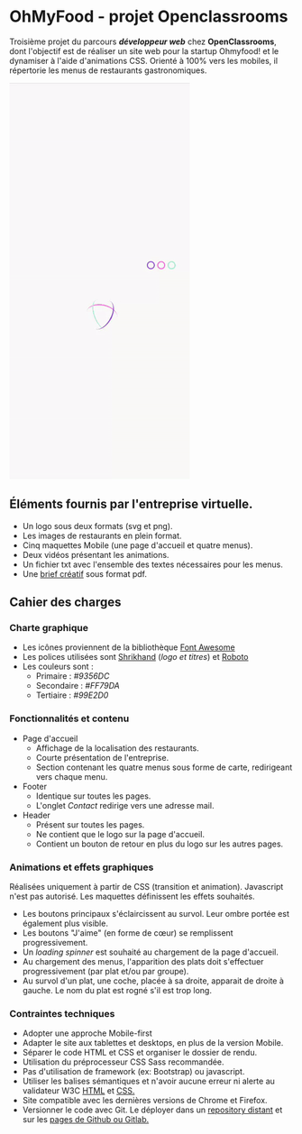 # OhMyFood - projet Openclassrooms
Troisième projet du parcours ***développeur web*** chez **OpenClassrooms**, dont l'objectif est de réaliser un site web pour la startup Ohmyfood! et le dynamiser à l'aide d'animations CSS. Orienté à 100% vers les mobiles, il répertorie les menus de restaurants gastronomiques.


![maquette web ohmyfood](Assets/images/ohmyfood.gif)

## Éléments fournis par l'entreprise virtuelle.
- Un logo sous deux formats (svg et png).
- Les images de restaurants en plein format.
- Cinq maquettes Mobile (une page d'accueil et quatre menus).
- Deux vidéos présentant les animations.
- Un fichier txt avec l'ensemble des textes nécessaires pour les menus.
- Une [brief créatif](https://s3-eu-west-1.amazonaws.com/course.oc-static.com/projects/DW_P3/Brief%20cre%CC%81atif%20-%20Ohmyfood!.pdf) sous format pdf.

## Cahier des charges

### Charte graphique 
- Les icônes proviennent de la bibliothèque [Font Awesome](https://fontawesome.com/)
- Les polices utilisées sont [Shrikhand](https://fonts.google.com/specimen/Shrikhand) (*logo et titres*) et [Roboto](https://fonts.google.com/specimen/Roboto)
- Les couleurs sont :
    - Primaire : *#9356DC*
    - Secondaire : *#FF79DA*
    - Tertiaire : *#99E2D0*

### Fonctionnalités et contenu
- Page d'accueil
    - Affichage de la localisation des restaurants.
    - Courte présentation de l'entreprise.
    - Section contenant les quatre menus sous forme de carte, redirigeant vers chaque menu.
- Footer
    - Identique sur toutes les pages.
    - L'onglet *Contact* redirige vers une adresse mail.
- Header
    - Présent sur toutes les pages.
    - Ne contient que le logo sur la page d'accueil.
    - Contient un bouton de retour en plus du logo sur les autres pages.

### Animations et effets graphiques
Réalisées uniquement à partir de CSS (transition et animation). Javascript n'est pas autorisé. 
Les maquettes définissent les effets souhaités.
- Les boutons principaux s'éclaircissent au survol. Leur ombre portée est également plus visible.
- Les boutons "J'aime" (en forme de cœur) se remplissent progressivement.
- Un *loading spinner* est souhaité au chargement de la page d'accueil.
- Au chargement des menus, l'apparition des plats doit s'effectuer progressivement (par plat et/ou par groupe).
- Au survol d'un plat, une coche, placée à sa droite, apparait de droite à gauche. Le nom du plat est rogné s'il est trop long.

### Contraintes techniques
- Adopter une approche Mobile-first
- Adapter le site aux tablettes et desktops, en plus de la version Mobile.
- Séparer le code HTML et CSS et organiser le dossier de rendu.
- Utilisation du préprocesseur CSS Sass recommandée.
- Pas d'utilisation de framework (ex: Bootstrap) ou javascript.
- Utiliser les balises sémantiques et n'avoir aucune erreur ni alerte au validateur W3C [HTML](https://validator.w3.org/nu/?doc=https%3A%2F%2Fmickgalmiche.github.io%2FMickaelGalmiche_3_05072021%2F) et [CSS.](https://jigsaw.w3.org/css-validator/validator?uri=https%3A%2F%2Fmickgalmiche.github.io%2FMickaelGalmiche_3_05072021%2F&profile=css3svg&usermedium=all&warning=1&vextwarning=&lang=fr)
- Site compatible avec les dernières versions de Chrome et Firefox.
- Versionner le code avec Git. Le déployer dans un [repository distant](https://github.com/MickGalmiche/MickaelGalmiche_3_05072021) et sur les [pages de Github ou Gitlab.](https://mickgalmiche.github.io/MickaelGalmiche_3_05072021/)


